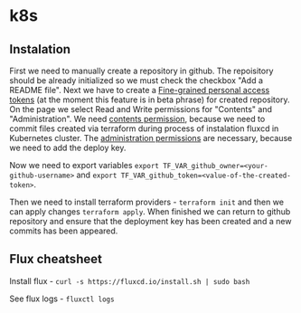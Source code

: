 # k8s

## Instalation

First we need to manually create a repository in github. The repoisitory should be already initialized so we must check the checkbox "Add a README file".
Next we have to create a [Fine-grained personal access tokens](https://github.com/settings/tokens?type=beta) (at the moment this feature is in beta phrase) for created repository.
On the page we select Read and Write permissions for "Contents" and "Administration".
We need [contents permission](https://docs.github.com/en/rest/overview/permissions-required-for-fine-grained-personal-access-tokens?apiVersion=2022-11-28#contents), because we need to commit files created via terraform during process of instalation fluxcd in Kubernetes cluster.
The [administration permissions](https://docs.github.com/en/rest/overview/permissions-required-for-fine-grained-personal-access-tokens?apiVersion=2022-11-28#administration) are necessary, because we need to add the deploy key.

Now we need to export variables `export TF_VAR_github_owner=<your-github-username>` and `export TF_VAR_github_token=<value-of-the-created-token>`.

Then we need to install terraform providers - `terraform init` and then we can apply changes `terraform apply`.
When finished we can return to github repository and ensure that the deployment key has been created and a new commits has been appeared.

## Flux cheatsheet

Install flux - `curl -s https://fluxcd.io/install.sh | sudo bash`

See flux logs  - `fluxctl logs`
